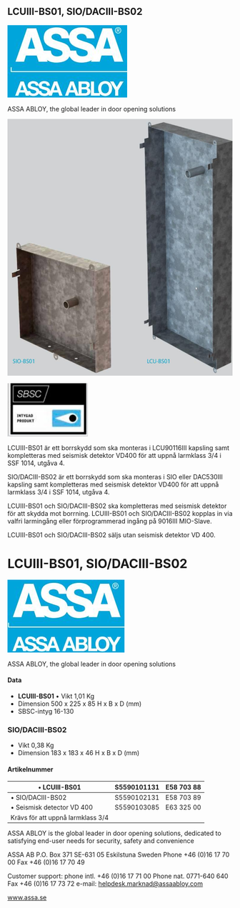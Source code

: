 ## LCUIII-BS01, SIO/DACIII-BS02

![](_page_0_Picture_1.jpeg)

ASSA ABLOY, the global leader in door opening solutions

![](_page_0_Picture_3.jpeg)

![](_page_0_Figure_4.jpeg)

LCUIII-BS01 är ett borrskydd som ska monteras i LCU90116III kapsling samt kompletteras med seismisk detektor VD400 för att uppnå larmklass 3/4 i SSF 1014, utgåva 4.

SIO/DACIII-BS02 är ett borrskydd som ska monteras i SIO eller DAC530III kapsling samt kompletteras med seismisk detektor VD400 för att uppnå larmklass 3/4 i SSF 1014, utgåva 4.

LCUIII-BS01 och SIO/DACIII-BS02 ska kompletteras med seismisk detektor för att skydda mot borrning. LCUIII-BS01 och SIO/DACIII-BS02 kopplas in via valfri larmingång eller förprogrammerad ingång på 9016III MIO-Slave.

LCUIII-BS01 och SIO/DACIII-BS02 säljs utan seismisk detektor VD 400.

# LCUIII-BS01, SIO/DACIII-BS02

![](_page_1_Picture_1.jpeg)

ASSA ABLOY, the global leader in door opening solutions

#### **Data**

- **LCUIII-BS01** • Vikt 1,01 Kg
- Dimension 500 x 225 x 85 H x B x D (mm)
- SBSC-intyg 16-130

### **SIO/DACIII-BS02**

- Vikt 0,38 Kg
- Dimension 183 x 183 x 46 H x B x D (mm)

#### **Artikelnummer**

| • LCUIII-BS01                     | S5590101131 | E58 703 88 |
|-----------------------------------|-------------|------------|
| • SIO/DACIII-BS02                 | S5590102131 | E58 703 89 |
| • Seismisk detector VD 400        | S5590103085 | E63 325 00 |
| Krävs för att uppnå larmklass 3/4 |             |            |

ASSA ABLOY is the global leader in door opening solutions, dedicated to satisfying end-user needs for security, safety and convenience

ASSA AB P.O. Box 371 SE-631 05 Eskilstuna Sweden Phone +46 (0)16 17 70 00 Fax +46 (0)16 17 70 49

Customer support: phone intl. +46 (0)16 17 71 00 Phone nat. 0771-640 640 Fax +46 (0)16 17 73 72 e-mail: helpdesk.marknad@assaabloy.com

www.assa.se